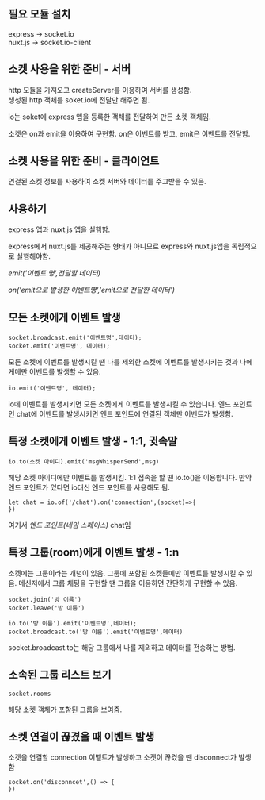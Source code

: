 ## 필요 모듈 설치

express -> socket.io <br>
nuxt.js -> socket.io-client

## 소켓 사용을 위한 준비 - 서버

http 모듈을 가져오고 createServer를 이용하여 서버를 생성함.<br>
생성된 http 객체를 soket.io에 전달만 해주면 됨.

io는 soket에 express 앱을 등록한 객체를 전달하여 만든 소켓 객체임.

소켓은 on과 emit을 이용하여 구현함. on은 이벤트를 받고, emit은 이벤트를 전달함.

## 소켓 사용을 위한 준비 - 클라이언트

연결된 소켓 정보를 사용하여 소켓 서버와 데이터를 주고받을 수 있음.

## 사용하기

express 앱과 nuxt.js 앱을 실햄함.

express에서 nuxt.js를 제공해주는 형태가 아니므로 express와 nuxt.js앱을 독립적으로 실행해야함.

*emit('이벤트 명',전달할 데이터)*

*on('emit으로 발생한 이벤트명','emit으로 전달한 데이터')*

## 모든 소켓에게 이벤트 발생

```
socket.broadcast.emit('이벤트명',데이터);
socket.emit('이벤트명', 데이터);
```

모든 소켓에 이벤트를 발생시킬 땐 나를 제외한 소켓에 이벤트를 발생시키는 것과 나에게메만 이벤트를 발생할 수 있음.

```
io.emit('이벤트명', 데이터);
```

io에 이벤트를 발생시키면 모든 소켓에게 이벤트를 발생시킬 수 있습니다. 엔드 포인트인 chat에 이벤트를 발생시키면 엔드 포인트에 연결된 객체만 이벤트가 발생함.

## 특정 소켓에게 이벤트 발생 - 1:1, 귓속말

```
io.to(소켓 아이디).emit('msgWhisperSend',msg)
```

해당 소켓 아이디에만 이벤트를 발생시킴. 1:1 접속을 할 땐 io.to()을 이용합니다. 만약 엔드 포인트가 있다면 io대신 엔드 포인트를 사용해도 됨. 

```
let chat = io.of('/chat').on('connection',(socket)=>{
})
```

여기서 *엔드 포인트(네임 스페이스)* chat임

## 특정 그룹(room)에게 이벤트 발생 - 1:n

소켓에는 그룹이라는 개념이 있음. 그룹에 포함된 소켓들에만 이벤트를 발생시킬 수 있음. 메신저에서 그룹 채팅을 구현할 땐 그룹을 이용하면 간단하게 구현할 수 있음.

```
socket.join('방 이름')
socket.leave('방 이름')
```

```
io.to('방 이름').emit('이벤트명',데이터);
socket.broadcast.to('방 이름').emit('이벤트명',데이터)
```

socket.broadcast.to는 해당 그룹에서 나를 제외하고 데이터를 전송하는 방법. 

## 소속된 그룹 리스트 보기

```
socket.rooms
```

해당 소켓 객체가 포함된 그룹을 보여줌.

## 소켓 연결이 끊겼을 때 이벤트 발생

소켓을 연결할 connection 이벹트가 발생하고 소켓이 끊겼을 땐 disconnect가 발생함

```
socket.on('disconncet',() => {
})
```